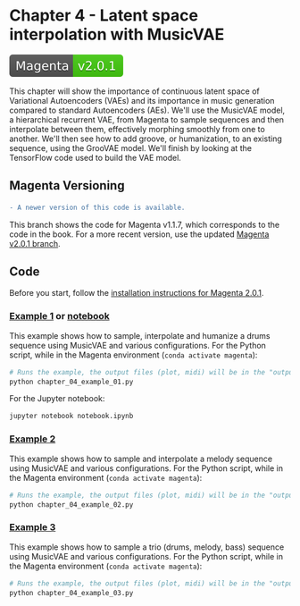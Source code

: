 # Chapter 4 - Latent space interpolation with MusicVAE 

[![Magenta Version 2.0.1](../docs/magenta-v2.0.1-badge.svg)](https://github.com/magenta/magenta/releases/tag/2.0.1)

This chapter will show the importance of continuous latent space of Variational Autoencoders (VAEs) and its importance in music generation compared to standard Autoencoders (AEs). We'll use the MusicVAE model, a hierarchical recurrent VAE, from Magenta to sample sequences and then interpolate between them, effectively morphing smoothly from one to another. We'll then see how to add groove, or humanization, to an existing sequence, using the GrooVAE model. We'll finish by looking at the TensorFlow code used to build the VAE model.

## Magenta Versioning

```diff
- A newer version of this code is available.
```

This branch shows the code for Magenta v1.1.7, which corresponds to the code in the book. For a more recent version, use the updated [Magenta v2.0.1 branch](https://github.com/PacktPublishing/hands-on-music-generation-with-magenta/tree/magenta-v2.0.1/Chapter04).

## Code

Before you start, follow the [installation instructions for Magenta 2.0.1](https://github.com/PacktPublishing/hands-on-music-generation-with-magenta/tree/master/Chapter01#installing-magenta).

### [Example 1](chapter_04_example_01.py) or [notebook](notebook.ipynb)

This example shows how to sample, interpolate and humanize a drums sequence using MusicVAE and various configurations. For the Python script, while in the Magenta environment (`conda activate magenta`):

```bash
# Runs the example, the output files (plot, midi) will be in the "output" folder
python chapter_04_example_01.py
```

For the Jupyter notebook:

```bash
jupyter notebook notebook.ipynb
```

### [Example 2](chapter_04_example_02.py)

This example shows how to sample and interpolate a melody sequence using MusicVAE and various configurations. For the Python script, while in the Magenta environment (`conda activate magenta`):

```bash
# Runs the example, the output files (plot, midi) will be in the "output" folder
python chapter_04_example_02.py
```

### [Example 3](chapter_04_example_03.py)

This example shows how to sample a trio (drums, melody, bass) sequence using MusicVAE and various configurations. For the Python script, while in the Magenta environment (`conda activate magenta`):

```bash
# Runs the example, the output files (plot, midi) will be in the "output" folder
python chapter_04_example_03.py
```
